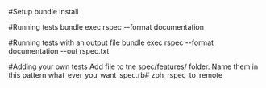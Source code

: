 #Setup
bundle install

#Running tests
bundle exec rspec --format documentation

#Running tests with an output file
bundle exec rspec --format documentation --out rspec.txt

#Adding your own tests
Add file to tne spec/features/ folder.  Name them in this pattern what_ever_you_want_spec.rb# zph_rspec_to_remote
